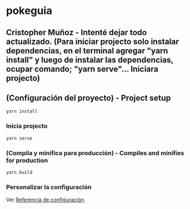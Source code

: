 # pokeguia

## Cristopher Muñoz - Intenté dejar todo actualizado. (Para iniciar projecto solo instalar dependencias, en el terminal agregar "yarn install" y luego de instalar las dependencias, ocupar comando; "yarn serve"... Iniciara projecto)

## (Configuración del proyecto) - Project setup
```
yarn install
```

### Inicia projecto
```
yarn serve
```

### (Compila y minifica para producción) - Compiles and minifies for production
```
yarn build
```

### Personalizar la configuración
Ver [Referencia de configuración](https://cli.vuejs.org/config/).